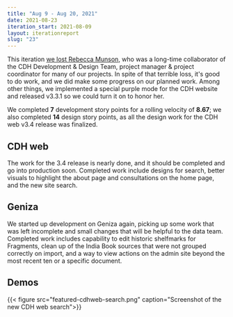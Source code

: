 ```yaml
---
title: "Aug 9 - Aug 20, 2021"
date: 2021-08-23
iteration_start: 2021-08-09
layout: iterationreport
slug: "23"
---
```


This iteration [we lost Rebecca Munson](https://cdh.princeton.edu/updates/2021/08/15/rebecca-munson/), who was a long-time collaborator of the CDH Development & Design Team, project manager & project coordinator for many of our projects. In spite of that terrible loss, it's good to do work, and we did make some progress on our planned work. Among other things, we implemented a special purple mode for the CDH website and released v3.3.1 so we could turn it on to honor her.

We completed **7** development story points for a rolling velocity of **8.67**; we also completed **14** design story points, as all the design work for the CDH web v3.4 release was finalized.

## CDH web

The work for the 3.4 release is nearly done, and it should be completed and go into production soon. Completed work include designs for search, better visuals to highlight the about page and consultations on the home page, and the new site search.

## Geniza

We started up development on Geniza again, picking up some work that was left incomplete and small changes that will be helpful to the data team. Completed work includes capability to edit historic shelfmarks for Fragments, clean up of the India Book sources that were not grouped correctly on import, and a way to view actions on the admin site beyond the most recent ten or a specific document.

## Demos

{{< figure src="featured-cdhweb-search.png" caption="Screenshot of the new CDH web search">}}








